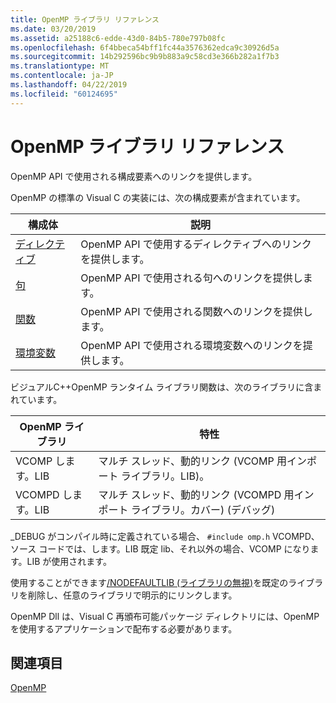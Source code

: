 ```yaml
---
title: OpenMP ライブラリ リファレンス
ms.date: 03/20/2019
ms.assetid: a25188c6-edde-43d0-84b5-780e797b08fc
ms.openlocfilehash: 6f4bbeca54bff1fc44a3576362edca9c30926d5a
ms.sourcegitcommit: 14b292596bc9b9b883a9c58cd3e366b282a1f7b3
ms.translationtype: MT
ms.contentlocale: ja-JP
ms.lasthandoff: 04/22/2019
ms.locfileid: "60124695"
---
```

# <a name="openmp-library-reference"></a>OpenMP ライブラリ リファレンス

OpenMP API で使用される構成要素へのリンクを提供します。

OpenMP の標準の Visual C の実装には、次の構成要素が含まれています。

|構成体|説明|
|---------------|-----------------|
|[ディレクティブ](openmp-directives.md)|OpenMP API で使用するディレクティブへのリンクを提供します。|
|[句](openmp-directives.md)|OpenMP API で使用される句へのリンクを提供します。|
|[関数](openmp-functions.md)|OpenMP API で使用される関数へのリンクを提供します。|
|[環境変数](openmp-environment-variables.md)|OpenMP API で使用される環境変数へのリンクを提供します。|

ビジュアルC++OpenMP ランタイム ライブラリ関数は、次のライブラリに含まれています。

|OpenMP ライブラリ|特性|
|------------------------------|---------------------|
|VCOMP します。LIB|マルチ スレッド、動的リンク (VCOMP 用インポート ライブラリ。LIB)。|
|VCOMPD します。LIB|マルチ スレッド、動的リンク (VCOMPD 用インポート ライブラリ。カバー) (デバッグ)|

_DEBUG がコンパイル時に定義されている場合、 `#include omp.h` VCOMPD、ソース コードでは、します。LIB 既定 lib、それ以外の場合、VCOMP になります。LIB が使用されます。

使用することができます[/NODEFAULTLIB (ライブラリの無視)](../../../build/reference/nodefaultlib-ignore-libraries.md)を既定のライブラリを削除し、任意のライブラリで明示的にリンクします。

OpenMP Dll は、Visual C 再頒布可能パッケージ ディレクトリには、OpenMP を使用するアプリケーションで配布する必要があります。

## <a name="see-also"></a>関連項目

[OpenMP](../../../parallel/openmp/openmp-in-visual-cpp.md)